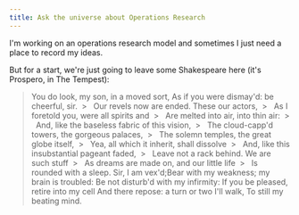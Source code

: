```yaml
---
title: Ask the universe about Operations Research
---
```


I'm working on an operations research model and sometimes I just need a place to record my ideas.

But for a start, we're just going to leave some Shakespeare here (it's Prospero, in The Tempest):

> You do look, my son, in a moved sort,
> As if you were dismay'd: be cheerful, sir.
> >   Our revels now are ended. These our actors,
> >   As I foretold you, were all spirits and
> >   Are melted into air, into thin air:
> >   And, like the baseless fabric of this vision,
> >   The cloud-capp'd towers, the gorgeous palaces,
> >   The solemn temples, the great globe itself,
> >   Yea, all which it inherit, shall dissolve
> >   And, like this insubstantial pageant faded,
> >   Leave not a rack behind. We are such stuff
> >   As dreams are made on, and our little life
> >   Is rounded with a sleep.
> Sir, I am vex'd;Bear with my weakness; my brain is troubled:
> Be not disturb'd with my infirmity:
> If you be pleased, retire into my cell
> And there repose: a turn or two I'll walk,
> To still my beating mind. 
